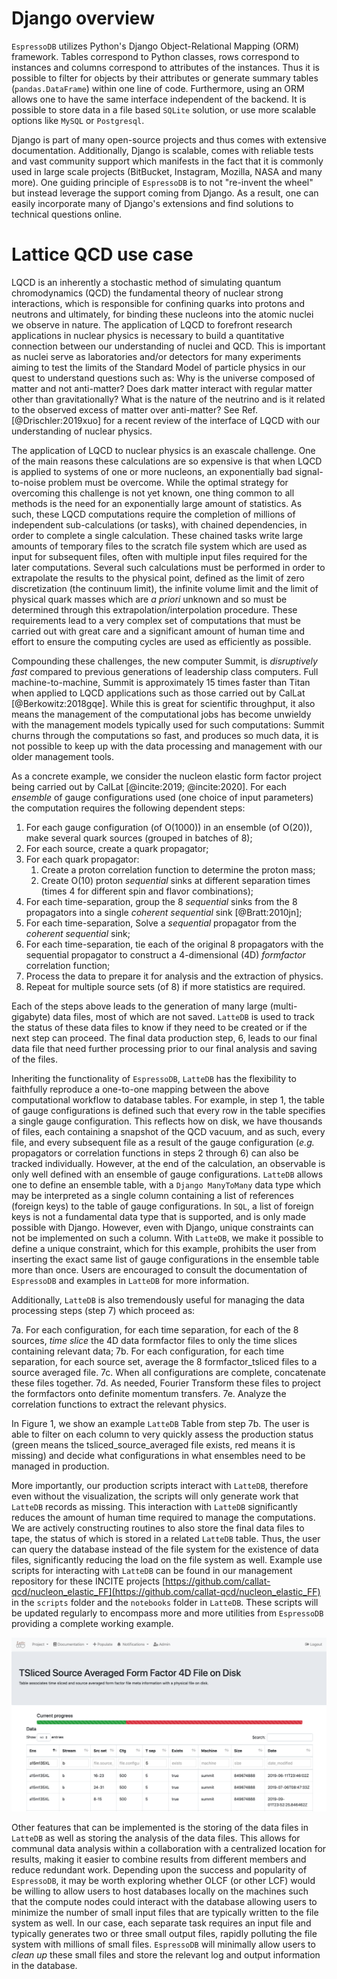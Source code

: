 # Django overview
``EspressoDB`` utilizes Python's Django Object-Relational Mapping (ORM) framework.
Tables correspond to Python classes, rows correspond to instances and columns correspond to attributes of the instances.
Thus it is possible to filter for objects by their attributes or generate summary tables (``pandas.DataFrame``) within one line of code.
Furthermore, using an ORM allows one to have the same interface independent of the backend.
It is possible to store data in a file based `SQLite` solution, or use more scalable options like `MySQL` or `Postgresql`.

Django is part of many open-source projects and thus comes with extensive documentation.
Additionally, Django is scalable, comes with reliable tests and vast community support which manifests in the fact that it is commonly  used in large scale projects (BitBucket, Instagram, Mozilla, NASA and many more).
One guiding principle of ``EspressoDB`` is to not "re-invent the wheel" but instead leverage the support coming from Django.
As a result, one can easily incorporate many of Django's extensions and find solutions to technical questions online.

# Lattice QCD use case

LQCD is an inherently a stochastic method of simulating quantum chromodynamics (QCD) the fundamental theory of nuclear strong interactions, which is responsible for confining quarks into protons and neutrons and ultimately, for binding these nucleons into the atomic nuclei we observe in nature.
The application of LQCD to forefront research applications in nuclear physics is necessary to build a quantitative connection between our understanding of nuclei and QCD.  This is important as nuclei serve as laboratories and/or detectors for many experiments aiming to test the limits of the Standard Model of particle physics in our quest to understand questions such as: Why is the universe composed of matter and not anti-matter?  Does dark matter interact with regular matter other than gravitationally?  What is the nature of the neutrino and is it related to the observed excess of matter over anti-matter?  See Ref. [@Drischler:2019xuo] for a recent review of the interface of LQCD with our understanding of nuclear physics.


The application of LQCD to nuclear physics is an exascale challenge.  One of the main reasons these calculations are so expensive is that when LQCD is applied to systems of one or more nucleons, an exponentially bad signal-to-noise problem must be overcome.  While the optimal strategy for overcoming this challenge is not yet known, one thing common to all methods is the need for an exponentially large amount of statistics.
As such, these LQCD computations require the completion of millions of independent sub-calculations (or tasks), with chained dependencies, in order to complete a single calculation.  These chained tasks write large amounts of temporary files to the scratch file system which are used as input for subsequent files, often with multiple input files required for the later computations.
Several such calculations must be performed in order to extrapolate the results to the physical point, defined as the limit of zero discretization (the continuum limit), the infinite volume limit and the limit of physical quark masses which are _a priori_ unknown and so must be determined through this extrapolation/interpolation procedure.
These requirements lead to a very complex set of computations that must be carried out with great care and a significant amount of human time and effort to ensure the computing cycles are used as efficiently as possible.

Compounding these challenges, the new computer Summit, is _disruptively fast_ compared to previous generations of leadership class computers.  Full machine-to-machine, Summit is approximately 15 times faster than Titan when applied to LQCD applications such as those carried out by CalLat [@Berkowitz:2018gqe].  While this is great for scientific throughput, it also means the management of the computational jobs has become unwieldy with the management models typically used for such computations: Summit churns through the computations so fast, and produces so much data, it is not possible to keep up with the data processing and management with our older management tools.  

As a concrete example, we consider the nucleon elastic form factor project being carried out by CalLat [@incite:2019; @incite:2020].  For each _ensemble_ of gauge configurations used (one choice of input parameters) the computation requires the following dependent steps:

1. For each gauge configuration (of O(1000)) in an ensemble (of O(20)), make several quark sources (grouped in batches of 8);
2. For each source, create a quark propagator;
3. For each quark propagator:
    1. Create a proton correlation function to determine the proton mass;
    2. Create O(10) proton _sequential_ sinks at different separation times (times 4 for different spin and flavor combinations);
4. For each time-separation, group the 8 _sequential_ sinks from the 8 propagators into a single _coherent sequential_ sink [@Bratt:2010jn];
5. For each time-separation, Solve a _sequential_ propagator from the _coherent sequential_ sink;
6. For each time-separation, tie each of the original 8 propagators with the sequential propagator to construct a 4-dimensional (4D) _formfactor_ correlation function;
7. Process the data to prepare it for analysis and the extraction of physics.
8. Repeat for multiple source sets (of 8) if more statistics are required.

Each of the steps above leads to the generation of many large (multi-gigabyte) data files, most of which are not saved.  ``LatteDB`` is used to track the status of these data files to know if they need to be created or if the next step can proceed.  The final data production step, 6, leads to our final data file that need further processing prior to our final analysis and saving of the files.

Inheriting the functionality of ``EspressoDB``, ``LatteDB`` has the flexibility to faithfully reproduce a one-to-one mapping between the above computational workflow to database tables.
For example, in step 1, the table of gauge configurations is defined such that every row in the table specifies a single gauge configuration.
This reflects how on disk, we have thousands of files, each containing a snapshot of the QCD vacuum, and as such, every file, and every subsequent file as a result of the gauge configuration (*e.g.* propagators or correlation functions in steps 2 through 6) can also be tracked individually.
However, at the end of the calculation, an observable is only well defined with an ensemble of gauge configurations.
``LatteDB`` allows one to define an ensemble table, with a ``Django ManyToMany`` data type which may be interpreted as a single column containing a list of references (foreign keys) to the table of gauge configurations.
In ``SQL``, a list of foreign keys is not a fundamental data type that is supported, and is only made possible with Django.
However, even with Django, unique constraints can not be implemented on such a column.
With ``LatteDB``, we make it possible to define a unique constraint, which for this example, prohibits the user from inserting the exact same list of gauge configurations in the ensemble table more than once.
Users are encouraged to consult the documentation of ``EspressoDB`` and examples in ``LatteDB`` for more information.

Additionally, ``LatteDB`` is also tremendously useful for managing the data processing steps (step 7) which proceed as:

7a. For each configuration, for each time separation, for each of the 8 sources, _time slice_ the 4D data formfactor files to only the time slices containing relevant data;
7b. For each configuration, for each time separation, for each source set, average the 8 formfactor_tsliced files to a source averaged file.
7c. When all configurations are complete, concatenate these files together.
7d. As needed, Fourier Transform these files to project the formfactors onto definite momentum transfers.
7e. Analyze the correlation functions to extract the relevant physics.

In Figure 1, we show an example ``LatteDB`` Table from step 7b.  The user is able to filter on each column to very quickly assess the production status (green means the tsliced_source_averaged file exists, red means it is missing) and decide what configurations in what ensembles need to be managed in production.

More importantly, our production scripts interact with ``LatteDB``, therefore even without the visualization, the scripts will only generate work that ``LatteDB`` records as missing.  This interaction with ``LatteDB`` significantly reduces the amount of human time required to manage the computations.  We are actively constructing routines to also store the final data files to tape, the status of which is stored in a related ``LatteDB`` table.  Thus, the user can query the database instead of the file system for the existence of data files, significantly reducing the load on the file system as well.  Example use scripts for interacting with ``LatteDB`` can be found in our management repository for these INCITE projects [https://github.com/callat-qcd/nucleon_elastic_FF](https://github.com/callat-qcd/nucleon_elastic_FF) in the `scripts` folder and the `notebooks` folder in ``LatteDB``.  These scripts will be updated regularly to encompass more and more utilities from ``EspressoDB`` providing a complete working example.


![Example table view of file status with column specific filters and dynamic progress bar.](doc-src/_static/lattedb-example.png)

Other features that can be implemented is the storing of the data files in ``LatteDB`` as well as storing the analysis of the data files.  This allows for communal data analysis within a collaboration with a centralized location for results, making it easier to combine results from different members and reduce redundant work.
Depending upon the success and popularity of ``EspressoDB``, it may be worth exploring whether OLCF (or other LCF) would be willing to allow users to host databases locally on the machines such that the compute nodes could interact with the database allowing users to minimize the number of small input files that are typically written to the file system as well.  In our case, each separate task requires an input file and typically generates two or three small output files, rapidly polluting the file system with millions of small files.  ``EspressoDB`` will minimally allow users to _clean up_ these small files and store the relevant log and output information in the database.

